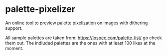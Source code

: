 # palette-pixelizer

An online tool to preview palette pixelization on images with dithering support.

All sample palettes are taken from: https://lospec.com/palette-list/ go check them out. The indluded palettes are the ones with at least 100 likes at the moment.